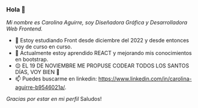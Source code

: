 ### Hola 👋
*Mi nombre es Carolina Aguirre, soy Diseñadora Gráfica y Desarrolladora Web Frontend.*

- 🔭 Estoy estudiando Front desde diciembre del 2022 y desde entonces voy de curso en curso.
- 🌱 Actualmente estoy aprendido REACT y mejorando mis conocimientos en bootstrap.
- 😌 EL 19 DE NOVIEMBRE ME PROPUSE CODEAR TODOS LOS SANTOS DÍAS, VOY BIEN 🤍 
- 📫 Puedes buscarme en linkedin: https://www.linkedin.com/in/carolina-aguirre-b9546021a/.

*Gracias por estar en mi perfil*
Saludos! 

